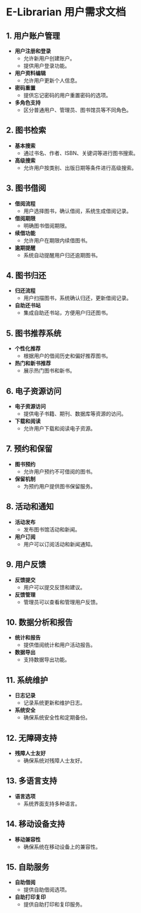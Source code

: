# E-Librarian 用户需求文档

## 1. 用户账户管理
- **用户注册和登录**
  - 允许新用户创建账户。
  - 提供用户登录功能。
- **用户资料编辑**
  - 允许用户更新个人信息。
- **密码重置**
  - 提供忘记密码的用户重置密码的选项。
- **多角色支持**
  - 区分普通用户、管理员、图书馆员等不同角色。

## 2. 图书检索
- **基本搜索**
  - 通过书名、作者、ISBN、关键词等进行图书搜索。
- **高级搜索**
  - 允许用户按类别、出版日期等条件进行高级搜索。

## 3. 图书借阅
- **借阅流程**
  - 用户选择图书，确认借阅，系统生成借阅记录。
- **借阅期限**
  - 明确图书借阅期限。
- **续借功能**
  - 允许用户在期限内续借图书。
- **逾期提醒**
  - 系统自动提醒用户归还逾期图书。

## 4. 图书归还
- **归还流程**
  - 用户扫描图书，系统确认归还，更新借阅记录。
- **自助还书站**
  - 集成自助还书站，方便用户归还图书。

## 5. 图书推荐系统
- **个性化推荐**
  - 根据用户的借阅历史和偏好推荐图书。
- **热门和新书推荐**
  - 展示热门图书和新书。

## 6. 电子资源访问
- **电子资源访问**
  - 提供电子书籍、期刊、数据库等资源的访问。
- **下载和阅读**
  - 允许用户下载和阅读电子资源。

## 7. 预约和保留
- **图书预约**
  - 允许用户预约不可借阅的图书。
- **保留机制**
  - 为预约用户提供图书保留服务。

## 8. 活动和通知
- **活动发布**
  - 发布图书馆活动和新闻。
- **用户订阅**
  - 用户可以订阅活动和新闻通知。

## 9. 用户反馈
- **反馈提交**
  - 用户可以提交反馈和建议。
- **反馈管理**
  - 管理员可以查看和管理用户反馈。

## 10. 数据分析和报告
- **统计和报告**
  - 提供借阅统计和用户活动报告。
- **数据导出**
  - 支持数据导出功能。

## 11. 系统维护
- **日志记录**
  - 记录系统更新和维护日志。
- **系统安全**
  - 确保系统安全性和定期备份。

## 12. 无障碍支持
- **残障人士友好**
  - 确保系统对残障人士友好。

## 13. 多语言支持
- **语言选项**
  - 系统界面支持多种语言。

## 14. 移动设备支持
- **移动兼容性**
  - 确保系统在移动设备上的兼容性。

## 15. 自助服务
- **自助借阅**
  - 提供自助借阅选项。
- **自助打印复印**
  - 提供自助打印和复印服务。

